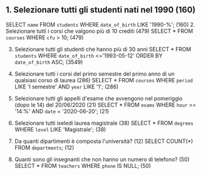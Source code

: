 
## 1. Selezionare tutti gli studenti nati nel 1990 (160)
SELECT `name` FROM `students` WHERE `date_of_birth` LIKE '1990-%';
(160)
2. Selezionare tutti i corsi che valgono più di 10 crediti (479)
SELECT * FROM `courses` WHERE `cfu` > 10;
(479)

3. Selezionare tutti gli studenti che hanno più di 30 anni
SELECT * FROM `students` WHERE `date_of_birth` <='1993-05-12' ORDER BY `date_of_birth` ASC;
(3549)


4. Selezionare tutti i corsi del primo semestre del primo anno di un qualsiasi corso di laurea (286)
SELECT * FROM `courses` WHERE `period` LIKE 'I semestre' AND `year` LIKE '1';
(286)


5. Selezionare tutti gli appelli d'esame che avvengono nel pomeriggio (dopo le 14) del
20/06/2020 (21)
SELECT * FROM `exams`  WHERE `hour` >= '14:%' AND `date` =  '2020-06-20';
(21)


6. Selezionare tutti iseledi laurea magistrale (38)
SELECT * FROM `degrees` WHERE `level` LIKE 'Magistrale';
(38)


7. Da quanti dipartimenti è composta l'università? (12)
SELECT COUNT(*) FROM `departments`;
(12)



8. Quanti sono gli insegnanti che non hanno un numero di telefono? (50)
SELECT * FROM `teachers` WHERE `phone` IS NULL;
(50)
